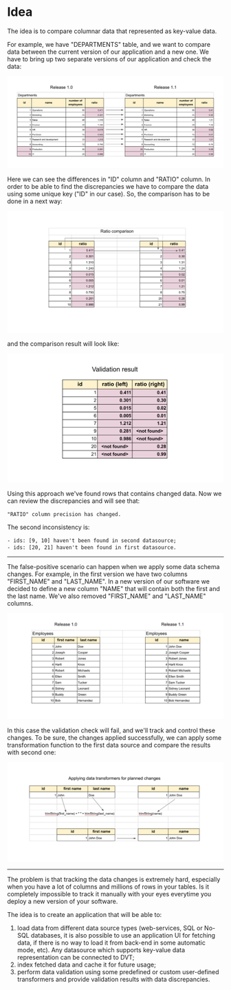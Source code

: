 # Idea
 
The idea is to compare columnar data that represented as key-value data.

For example, we have "DEPARTMENTS" table, and we want to compare data between the current version of our application and a new one.
We have to bring up two separate versions of our application and check the data:
 
 ![](docs/img/pic-1.png) 
 
Here we can see the differences in "ID" column and "RATIO" column. In order to be able to find the discrepancies
we have to compare the data using some unique key ("ID" in our case). 
So, the comparison has to be done in a next way:

![](docs/img/pic-2.png) 

and the comparison result will look like:

![](docs/img/pic-3.png)

Using this approach we've found rows that contains changed data. Now we can review
the discrepancies and will see that:
 
    "RATIO" column precision has changed.
 
The second inconsistency is:
    
    - ids: [9, 10] haven't been found in second datasource;
    - ids: [20, 21] haven't been found in first datasource. 

---

The false-positive scenario can happen when we apply some data schema changes.
For example, in the first version we have two columns "FIRST_NAME" and "LAST_NAME". In a new version of our software 
we decided to define a new column "NAME" that will contain both the first and the last name. We've also removed "FIRST_NAME" and "LAST_NAME" columns. 

![](docs/img/pic-4.png)

In this case the validation check will fail, and we'll track and control these changes. To be sure, the changes applied successfully, 
we can apply some transformation function to the first data source and compare the results with second one:

![](docs/img/pic-5.png)

---

The problem is that tracking the data changes is extremely hard, especially when you have a lot of columns and millions of rows in your tables. 
Is it completely impossible to track it manually with your eyes everytime you deploy a new version of your software.


The idea is to create an application that will be able to:
 1. load data from different data source types (web-services, SQL or No-SQL databases, it is also possible to use an application UI for 
 fetching data, if there is no way to load it from back-end in some automatic mode, etc). Any datasource which supports key-value data representation 
 can be connected to DVT;
 2. index fetched data and cache it for future usage;
 3. perform data validation using some predefined or custom user-defined transformers and provide validation results with data discrepancies.